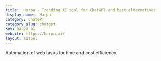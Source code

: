 ```yaml
---
title:  Harpa - Trending AI tool for ChatGPT and best alternatives
display_name:  Harpa
category: ChatGPT
category_slug: chatgpt
key: harpa_ai
website: https://harpa.ai/
layout: aitool
---
```


Automation of web tasks for time and cost efficiency.
